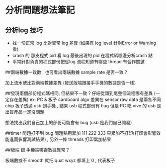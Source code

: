 # 分析問題想法筆記

## 分析log 技巧
- 找一份正常 log 比對異常 log 差異 (如果有 log level 針對Error or Warning看)
- crash 的 那支程式 pid 看 log 最後出現的 pid 在程式碼哪邊分析crash 點
- 平常針對負責的程式部份把從log 流程知道有哪些 thread 有合作關鍵

##兩端數據一致數 , 也可看出兩端數據 sample rate 是否一致 ?

加上流水號比對兩端數據差異 (發送版端跟接手手機的數據是否一樣)

##發現兩個部份程式碼相同, 但結果不一致 ?
仔細從頭到尾整個流程哪有差異 (一定存在差異)
ex: PC & 板子 cardboard algo 差異在 sensor raw data 是兩各不同 chip
板子透過 usb 到手機 , 結果 usb 程式部份有 bug
但是 PC 吃 vive 的 usb 是出貨產品一定沒問題

想法找出我們自己加上的部份可能會有 bug  (usb 是我們自己開發)

##timer 問題打不到 bug
問題點用累加 111  222 333 只累加不打印(打印會影響效能進而影響測試結果) , 另外一條 threads 打印累加結果


##板端 跟 手機端哪邊數據異常？

板端數據不 smooth 就把 quat wxyz 都填上 0 , 代表板子
